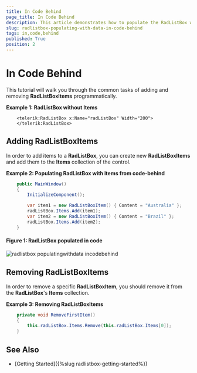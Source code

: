 ```yaml
---
title: In Code Behind
page_title: In Code Behind
description: This article demonstrates how to populate the RadListBox with items in code. 
slug: radlistbox-populating-with-data-in-code-behind
tags: in,code,behind
published: True
position: 2
---
```


# In Code Behind

This tutorial will walk you through the common tasks of adding and removing __RadListBoxItems__ programmatically.	

__Example 1: RadListBox without Items__

```XAML
	<telerik:RadListBox x:Name="radListBox" Width="200">			
	</telerik:RadListBox>
```

## Adding RadListBoxItems

In order to add items to a __RadListBox__, you can create new __RadListBoxItems__ and add them to the __Items__ collection of the control.

__Example 2: Populating RadListBox with items from code-behind__

```C#
	public MainWindow()
	{
		InitializeComponent();

		var item1 = new RadListBoxItem() { Content = "Australia" };
		radListBox.Items.Add(item1);
		var item2 = new RadListBoxItem() { Content = "Brazil" };
		radListBox.Items.Add(item2);
	}
```

#### __Figure 1: RadListBox populated in code__
![radlistbox populatingwithdata incodebehind](images/radlistbox_populatingwithdata_incodebehind.png)

## Removing RadListBoxItems

In order to remove a specific __RadListBoxItem__, you should remove it from the __RadListBox__'s __Items__ collection.

__Example 3: Removing RadListBoxItems__
```C#
	private void RemoveFirstItem()
	{
	    this.radListBox.Items.Remove(this.radListBox.Items[0]);
	}
```

## See Also

* [Getting Started]({%slug radlistbox-getting-started%})